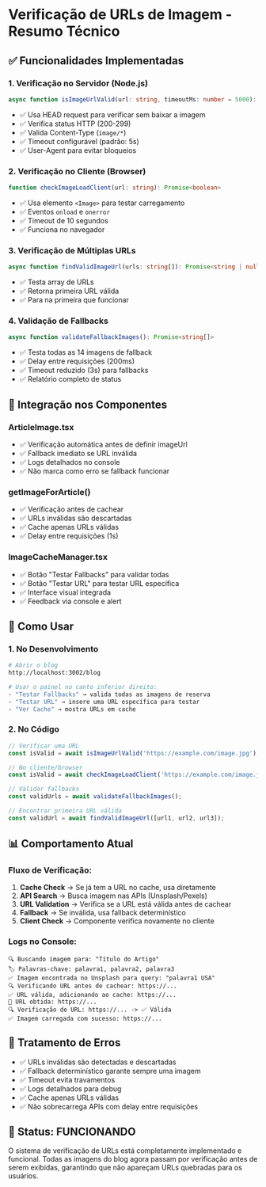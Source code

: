 # Verificação de URLs de Imagem - Resumo Técnico

## ✅ Funcionalidades Implementadas

### 1. **Verificação no Servidor (Node.js)**
```typescript
async function isImageUrlValid(url: string, timeoutMs: number = 5000): Promise<boolean>
```
- ✅ Usa HEAD request para verificar sem baixar a imagem
- ✅ Verifica status HTTP (200-299)
- ✅ Valida Content-Type (`image/*`)
- ✅ Timeout configurável (padrão: 5s)
- ✅ User-Agent para evitar bloqueios

### 2. **Verificação no Cliente (Browser)**
```typescript
function checkImageLoadClient(url: string): Promise<boolean>
```
- ✅ Usa elemento `<Image>` para testar carregamento
- ✅ Eventos `onload` e `onerror`
- ✅ Timeout de 10 segundos
- ✅ Funciona no navegador

### 3. **Verificação de Múltiplas URLs**
```typescript
async function findValidImageUrl(urls: string[]): Promise<string | null>
```
- ✅ Testa array de URLs
- ✅ Retorna primeira URL válida
- ✅ Para na primeira que funcionar

### 4. **Validação de Fallbacks**
```typescript
async function validateFallbackImages(): Promise<string[]>
```
- ✅ Testa todas as 14 imagens de fallback
- ✅ Delay entre requisições (200ms)
- ✅ Timeout reduzido (3s) para fallbacks
- ✅ Relatório completo de status

## 🔧 Integração nos Componentes

### **ArticleImage.tsx**
- ✅ Verificação automática antes de definir imageUrl
- ✅ Fallback imediato se URL inválida
- ✅ Logs detalhados no console
- ✅ Não marca como erro se fallback funcionar

### **getImageForArticle()**
- ✅ Verificação antes de cachear
- ✅ URLs inválidas são descartadas
- ✅ Cache apenas URLs válidas
- ✅ Delay entre requisições (1s)

### **ImageCacheManager.tsx**
- ✅ Botão "Testar Fallbacks" para validar todas
- ✅ Botão "Testar URL" para testar URL específica
- ✅ Interface visual integrada
- ✅ Feedback via console e alert

## 🎯 Como Usar

### **1. No Desenvolvimento**
```bash
# Abrir o blog
http://localhost:3002/blog

# Usar o painel no canto inferior direito:
- "Testar Fallbacks" → valida todas as imagens de reserva
- "Testar URL" → insere uma URL específica para testar
- "Ver Cache" → mostra URLs em cache
```

### **2. No Código**
```typescript
// Verificar uma URL
const isValid = await isImageUrlValid('https://example.com/image.jpg');

// No cliente/browser
const isValid = await checkImageLoadClient('https://example.com/image.jpg');

// Validar fallbacks
const validUrls = await validateFallbackImages();

// Encontrar primeira URL válida
const validUrl = await findValidImageUrl([url1, url2, url3]);
```

## 📊 Comportamento Atual

### **Fluxo de Verificação:**
1. **Cache Check** → Se já tem a URL no cache, usa diretamente
2. **API Search** → Busca imagem nas APIs (Unsplash/Pexels)
3. **URL Validation** → Verifica se a URL está válida antes de cachear
4. **Fallback** → Se inválida, usa fallback determinístico
5. **Client Check** → Componente verifica novamente no cliente

### **Logs no Console:**
```
🔍 Buscando imagem para: "Título do Artigo"
🏷️ Palavras-chave: palavra1, palavra2, palavra3
✅ Imagem encontrada no Unsplash para query: "palavra1 USA"
🔍 Verificando URL antes de cachear: https://...
✅ URL válida, adicionando ao cache: https://...
📸 URL obtida: https://...
🔍 Verificação de URL: https://... -> ✅ Válida
✅ Imagem carregada com sucesso: https://...
```

## 🚨 Tratamento de Erros

- ✅ URLs inválidas são detectadas e descartadas
- ✅ Fallback determinístico garante sempre uma imagem
- ✅ Timeout evita travamentos
- ✅ Logs detalhados para debug
- ✅ Cache apenas URLs válidas
- ✅ Não sobrecarrega APIs com delay entre requisições

## 🎉 Status: **FUNCIONANDO**

O sistema de verificação de URLs está completamente implementado e funcional. Todas as imagens do blog agora passam por verificação antes de serem exibidas, garantindo que não apareçam URLs quebradas para os usuários.
